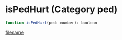 # isPedHurt (Category ped)

```js
function isPedHurt(ped: number): boolean
```

[filename](isPedHurt_m.md ':include')